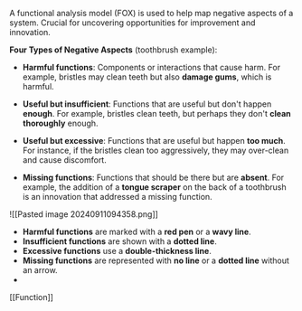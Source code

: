 A functional analysis model (FOX) is used to help map negative aspects of a system. 
Crucial for uncovering opportunities for improvement and innovation. 

**Four Types of Negative Aspects** (toothbrush example):

- **Harmful functions**: Components or interactions that cause harm. For example, bristles may clean teeth but also **damage gums**, which is harmful.
  
- **Useful but insufficient**: Functions that are useful but don't happen **enough**. For example, bristles clean teeth, but perhaps they don't **clean thoroughly** enough.
  
- **Useful but excessive**: Functions that are useful but happen **too much**. For instance, if the bristles clean too aggressively, they may over-clean and cause discomfort.
  
- **Missing functions**: Functions that should be there but are **absent**. For example, the addition of a **tongue scraper** on the back of a toothbrush is an innovation that addressed a missing function.

![[Pasted image 20240911094358.png]]

- **Harmful functions** are marked with a **red pen** or a **wavy line**.
- **Insufficient functions** are shown with a **dotted line**.
- **Excessive functions** use a **double-thickness line**.
- **Missing functions** are represented with **no line** or a **dotted line** without an arrow.
- 
[[Function]]